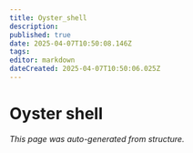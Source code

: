 ```yaml
---
title: Oyster_shell
description: 
published: true
date: 2025-04-07T10:50:08.146Z
tags: 
editor: markdown
dateCreated: 2025-04-07T10:50:06.025Z
---
```


# Oyster shell

*This page was auto-generated from structure.*